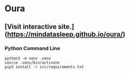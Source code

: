 # Oura

## [Visit interactive site.] (https://mindatasleep.github.io/oura/)

### Python Command Line

````
python3 -m venv .venv
source .venv/bin/activate
pip3 install -r src/requirements.txt
````
